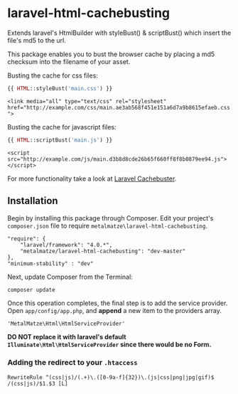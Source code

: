 # laravel-html-cachebusting

Extends laravel's HtmlBuilder with styleBust() &amp; scriptBust() which insert the file's md5 to the url.

This package enables you to bust the browser cache by placing a md5 checksum into the filename of your asset.

Busting the cache for css files:
```php
{{ HTML::styleBust('main.css') }}
```
`<link media="all" type="text/css" rel="stylesheet" href="http://example.com/css/main.ae3ab568f451e151a6d7a9b8615efaeb.css">`

Busting the cache for javascript files:  
```php
{{ HTML::scriptBust('main.js') }}
```
`<script src="http://example.com/js/main.d3b8d8cde26b65f660ff8f8b0879ee94.js"></script>`

For more functionality take a look at [Laravel Cachebuster](https://github.com/TheMonkeys/laravel-cachebuster).

## Installation

Begin by installing this package through Composer. Edit your project's `composer.json` file to require `metalmatze\laravel-html-cachebusting`.

    "require": {
        "laravel/framework": "4.0.*",
        "metalmatze/laravel-html-cachebusting": "dev-master"
    },
    "minimum-stability" : "dev"

Next, update Composer from the Terminal:

    composer update

Once this operation completes, the final step is to add the service provider. Open `app/config/app.php`, and **append** a new item to the providers array.

    'MetalMatze\Html\HtmlServiceProvider'

**DO NOT replace it with laravel's default `Illuminate\Html\HtmlServiceProvider` since there would be no Form.**

### Adding the redirect to your `.htaccess`
    RewriteRule ^(css|js)/(.+)\.([0-9a-f]{32})\.(js|css|png|jpg|gif)$ /(css|js)/$1.$3 [L]